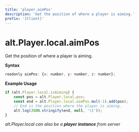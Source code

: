 ```yaml
---
title: 'player.aimPos'
description: 'Get the position of where a player is aiming.'
prefix: '[Client]'
---
```


# alt.Player.local.aimPos

Get the position of where a player is aiming.

**Syntax**

```js
readonly aimPos: {x: number, y: number, z: number};
```

**Example Usage**

```js
if (alt.Player.local.isAiming) {
    const pos = alt.Player.local.pos;
    const end = alt.Player.local.aimPos.mul(-1).add(pos);
    // End is the position where the player is aiming.
    alt.log(JSON.stringify(end, null, '\t'));
}
```

_alt.Player.local can also be a **player instance** from server_
